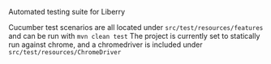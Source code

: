 Automated testing suite for Liberry

Cucumber test scenarios are all located under `src/test/resources/features` and can be run with `mvn clean test`
The project is currently set to statically run against chrome, and a chromedriver is included under `src/test/resources/ChromeDriver`